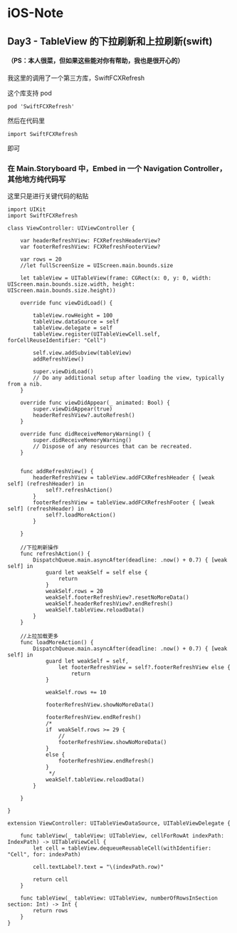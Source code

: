 # iOS-Note



## Day3 - TableView 的下拉刷新和上拉刷新(swift)
#### （PS：本人很菜，但如果这些能对你有帮助，我也是很开心的）

我这里的调用了一个第三方库，SwiftFCXRefresh

这个库支持 pod 

	pod 'SwiftFCXRefresh'
	
然后在代码里

	import SwiftFCXRefresh

即可

### 在 Main.Storyboard 中，Embed in 一个 Navigation Controller，其他地方纯代码写

这里只是进行关键代码的粘贴


					
	import UIKit
	import SwiftFCXRefresh

	class ViewController: UIViewController {

	    var headerRefreshView: FCXRefreshHeaderView?
	    var footerRefreshView: FCXRefreshFooterView?
	   
	    var rows = 20
	    //let fullScreenSize = UIScreen.main.bounds.size
	    
	    let tableView = UITableView(frame: CGRect(x: 0, y: 0, width: UIScreen.main.bounds.size.width, height: UIScreen.main.bounds.size.height))
	    
	    override func viewDidLoad() {
	        
	        tableView.rowHeight = 100
	        tableView.dataSource = self
	        tableView.delegate = self
	        tableView.register(UITableViewCell.self, forCellReuseIdentifier: "Cell")
	        
	        self.view.addSubview(tableView)
	        addRefreshView()
	        
	        super.viewDidLoad()
	        // Do any additional setup after loading the view, typically from a nib.
	    }
	    
	    override func viewDidAppear(_ animated: Bool) {
	        super.viewDidAppear(true)
	        headerRefreshView?.autoRefresh()
	    }
	
	    override func didReceiveMemoryWarning() {
	        super.didReceiveMemoryWarning()
	        // Dispose of any resources that can be recreated.
	    }
	    
	    
	    func addRefreshView() {
	        headerRefreshView = tableView.addFCXRefreshHeader { [weak self] (refreshHeader) in
	            self?.refreshAction()
	        }
	        footerRefreshView = tableView.addFCXRefreshFooter { [weak self] (refreshHeader) in
	            self?.loadMoreAction()
	        }
	
	    }
	    
	    //下拉刷新操作
	    func refreshAction() {
	        DispatchQueue.main.asyncAfter(deadline: .now() + 0.7) { [weak self] in
	            guard let weakSelf = self else {
	                return
	            }
	            weakSelf.rows = 20
	            weakSelf.footerRefreshView?.resetNoMoreData()
	            weakSelf.headerRefreshView?.endRefresh()
	            weakSelf.tableView.reloadData()
	        }
	    }
	    
	    //上拉加载更多
	    func loadMoreAction() {
	        DispatchQueue.main.asyncAfter(deadline: .now() + 0.7) { [weak self] in
	            guard let weakSelf = self,
	                let footerRefreshView = self?.footerRefreshView else {
	                    return
	            }
	            
	            weakSelf.rows += 10
	            
	            footerRefreshView.showNoMoreData()
	            
	            footerRefreshView.endRefresh()
	            /*
	            if  weakSelf.rows >= 29 {
	                //
	                footerRefreshView.showNoMoreData()
	            }
	            else {
	                footerRefreshView.endRefresh()
	            }
	             */
	            weakSelf.tableView.reloadData()
	        }
	        
	    }
    
	}
	
	extension ViewController: UITableViewDataSource, UITableViewDelegate {
	    
	    func tableView(_ tableView: UITableView, cellForRowAt indexPath: IndexPath) -> UITableViewCell {
	        let cell = tableView.dequeueReusableCell(withIdentifier: "Cell", for: indexPath)
	        
	        cell.textLabel?.text = "\(indexPath.row)"
	        
	        return cell
	    }
	    
	    func tableView(_ tableView: UITableView, numberOfRowsInSection section: Int) -> Int {
	        return rows
	    }
	}
	













